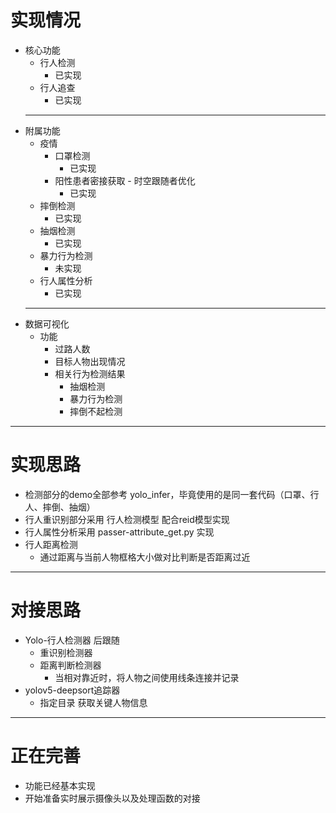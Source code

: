 # 实现情况
- 核心功能
  - 行人检测
    - 已实现
  - 行人追查
    - 已实现
  ---
- 附属功能
  - 疫情
    - 口罩检测
      - 已实现
    - 阳性患者密接获取 - 时空跟随者优化
      - 已实现
  - 摔倒检测
      - 已实现
  - 抽烟检测
      - 已实现
  - 暴力行为检测
      - 未实现
  - 行人属性分析
      - 已实现
  ---
- 数据可视化
  - 功能
    - 过路人数
    - 目标人物出现情况
    - 相关行为检测结果
      - 抽烟检测
      - 暴力行为检测
      - 摔倒不起检测
---
# 实现思路
- 检测部分的demo全部参考 yolo_infer，毕竟使用的是同一套代码（口罩、行人、摔倒、抽烟）
- 行人重识别部分采用 行人检测模型 配合reid模型实现
- 行人属性分析采用 passer-attribute_get.py 实现
- 行人距离检测
  - 通过距离与当前人物框格大小做对比判断是否距离过近
---
# 对接思路
- Yolo-行人检测器 后跟随
  - 重识别检测器
  - 距离判断检测器
    - 当相对靠近时，将人物之间使用线条连接并记录
- yolov5-deepsort追踪器
  - 指定目录 获取关键人物信息

---
# 正在完善
- 功能已经基本实现
- 开始准备实时展示摄像头以及处理函数的对接

